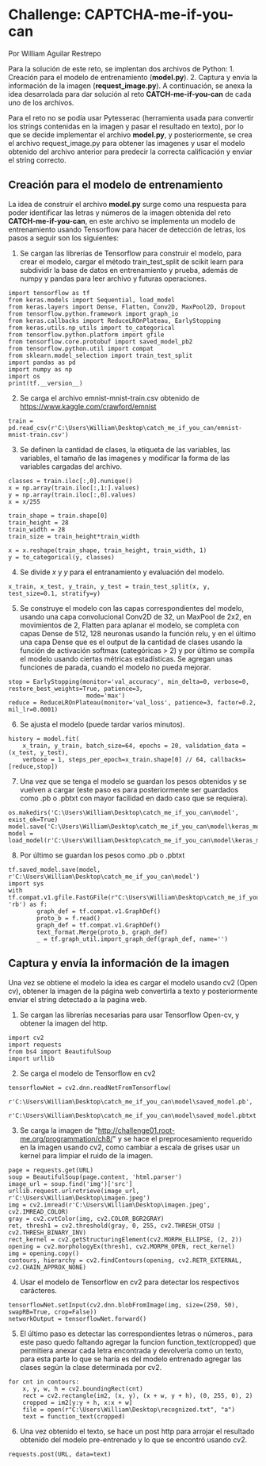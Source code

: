 # Challenge: CAPTCHA-me-if-you-can
Por William Aguilar Restrepo

Para la solución de este reto, se implentan dos archivos de Python:
    1. Creación para el modelo de entrenamiento (**model.py**).
    2. Captura y envía la información de la imagen (**request_image.py**).
A continuación, se anexa la idea desarrolada para dar solución al reto **CATCH-me-if-you-can** de cada uno de los archivos.

Para el reto no se podía usar Pytesserac (herramienta usada para convertir los strings contenidas en la imagen y pasar el resultado en texto), por lo que se decide implementar el archivo **model.py**, y posteriormente, se crea el archivo request_image.py para obtener las imagenes y usar el modelo obtenido del archivo anterior para predecir la correcta calificación y enviar el string correcto.

## Creación para el modelo de entrenamiento
La idea de construir el archivo **model.py** surge como una respuesta para poder identificar las letras y números de la imagen obtenida del reto **CATCH-me-if-you-can**, en este archivo se implementa un modelo de entrenamiento usando Tensorflow para hacer de detección de letras, los pasos a seguir son los siguientes:

1. Se cargan las librerías de Tensorflow para construir el modelo, para crear el modelo, cargar el método train_test_split de scikit learn para subdividir la base de datos en entrenamiento y prueba, además de numpy y pandas para leer archivo y futuras operaciones.
 
```
import tensorflow as tf
from keras.models import Sequential, load_model
from keras.layers import Dense, Flatten, Conv2D, MaxPool2D, Dropout
from tensorflow.python.framework import graph_io
from keras.callbacks import ReduceLROnPlateau, EarlyStopping
from keras.utils.np_utils import to_categorical
from tensorflow.python.platform import gfile
from tensorflow.core.protobuf import saved_model_pb2
from tensorflow.python.util import compat
from sklearn.model_selection import train_test_split
import pandas as pd
import numpy as np
import os
print(tf.__version__)
```

2. Se carga el archivo emnist-mnist-train.csv obtenido de https://www.kaggle.com/crawford/emnist

```
train = pd.read_csv(r'C:\Users\William\Desktop\catch_me_if_you_can/emnist-mnist-train.csv')
``` 

3. Se definen la cantidad de clases, la etiqueta de las variables, las variables, el tamaño de las imagenes y modificar la forma de las variables cargadas del archivo.

```
classes = train.iloc[:,0].nunique()
x = np.array(train.iloc[:,1:].values)
y = np.array(train.iloc[:,0].values)
x = x/255

train_shape = train.shape[0]
train_height = 28
train_width = 28
train_size = train_height*train_width

x = x.reshape(train_shape, train_height, train_width, 1)
y = to_categorical(y, classes)
```

4. Se divide *x* y *y* para el entranamiento y evaluación del modelo.

```
x_train, x_test, y_train, y_test = train_test_split(x, y, test_size=0.1, stratify=y)
```

5. Se construye el modelo con las capas correspondientes del modelo, usando una capa convolucional Conv2D de 32, un MaxPool de 2x2, en movimientos de 2, Flatten para aplanar el modelo, se completa con capas Dense de 512, 128 neuronas usando la función relu, y en el último una capa Dense que es el output de la cantidad de clases usando la función de activación softmax (categóricas > 2) y por último se compila el modelo usando ciertas métricas estadísticas.
Se agregan unas funciones de parada, cuando el modelo no pueda mejorar. 

```
stop = EarlyStopping(monitor='val_accuracy', min_delta=0, verbose=0, restore_best_weights=True, patience=3,
                      mode='max')
reduce = ReduceLROnPlateau(monitor='val_loss', patience=3, factor=0.2, mil_lr=0.0001)
```

6. Se ajusta el modelo (puede tardar varios minutos).

```
history = model.fit(
    x_train, y_train, batch_size=64, epochs = 20, validation_data = (x_test, y_test),
    verbose = 1, steps_per_epoch=x_train.shape[0] // 64, callbacks=[reduce,stop])
```

7. Una vez que se tenga el modelo se guardan los pesos obtenidos y se vuelven a cargar (este paso es para posteriormente ser guardados como .pb o .pbtxt con mayor facilidad en dado caso que se requiera).

```
os.makedirs('C:\Users\William\Desktop\catch_me_if_you_can\model', exist_ok=True)
model.save('C:\Users\William\Desktop\catch_me_if_you_can\model\keras_model.h5')
model = load_model(r'C:\Users\William\Desktop\catch_me_if_you_can\model\keras_model.h5')
```

8. Por último se guardan los pesos como .pb o .pbtxt

```
tf.saved_model.save(model, r'C:\Users\William\Desktop\catch_me_if_you_can\model')
import sys
with tf.compat.v1.gfile.FastGFile(r"C:\Users\William\Desktop\catch_me_if_you_can\model\saved_model.pb", 'rb') as f:
        graph_def = tf.compat.v1.GraphDef()
        proto_b = f.read()
        graph_def = tf.compat.v1.GraphDef()
        text_format.Merge(proto_b, graph_def) 
        _ = tf.graph_util.import_graph_def(graph_def, name='')
```

## Captura y envía la información de la imagen

Una vez se obtiene el modelo la idea es cargar el modelo usando cv2 (Open cv), obtener la imagen de la página web convertirla a texto y posteriormente enviar el string detectado a la pagina web.

1. Se cargan las librerías necesarias para usar Tensorflow Open-cv, y obtener la imagen del http.

```
import cv2
import requests
from bs4 import BeautifulSoup
import urllib
```

2. Se carga el modelo de Tensorflow en cv2

```
tensorflowNet = cv2.dnn.readNetFromTensorflow(
    r'C:\Users\William\Desktop\catch_me_if_you_can\model\saved_model.pb',
    r'C:\Users\William\Desktop\catch_me_if_you_can\model\saved_model.pbtxt')
```

3. Se carga la imagen de "http://challenge01.root-me.org/programmation/ch8/" y se hace el preprocesamiento requerido en la imagen usando cv2, como cambiar a escala de grises usar un kernel para limpiar el ruido de la imagen.

```
page = requests.get(URL)
soup = BeautifulSoup(page.content, 'html.parser')
image_url = soup.find('img')['src']
urllib.request.urlretrieve(image_url, r'C:\Users\William\Desktop\imagen.jpeg')
img = cv2.imread(r'C:\Users\William\Desktop\imagen.jpeg', cv2.IMREAD_COLOR)
gray = cv2.cvtColor(img, cv2.COLOR_BGR2GRAY)
ret, thresh1 = cv2.threshold(gray, 0, 255, cv2.THRESH_OTSU | cv2.THRESH_BINARY_INV)
rect_kernel = cv2.getStructuringElement(cv2.MORPH_ELLIPSE, (2, 2))
opening = cv2.morphologyEx(thresh1, cv2.MORPH_OPEN, rect_kernel)
img = opening.copy()
contours, hierarchy = cv2.findContours(opening, cv2.RETR_EXTERNAL, cv2.CHAIN_APPROX_NONE)
```

4. Usar el modelo de Tensorflow en cv2 para detectar los respectivos carácteres.

```
tensorflowNet.setInput(cv2.dnn.blobFromImage(img, size=(250, 50), swapRB=True, crop=False))
networkOutput = tensorflowNet.forward()
```

5. El último paso es detectar las correspondientes letras o números., para este paso quedo faltando agregar la funcion function_text(cropped) que permitiera anexar cada letra encontrada y devolverla como un texto, para esta parte lo que se haría es del modelo entrenado agregar las clases según la clase determinada por cv2.

```
for cnt in contours:
    x, y, w, h = cv2.boundingRect(cnt)
    rect = cv2.rectangle(im2, (x, y), (x + w, y + h), (0, 255, 0), 2)
    cropped = im2[y:y + h, x:x + w]
    file = open(r"C:\Users\William\Desktop\recognized.txt", "a")
    text = function_text(cropped)
```

6. Una vez obtenido el texto, se hace un post http para arrojar el resultado obtenido del modelo pre-entrenado y lo que se encontró usando cv2.

```
requests.post(URL, data=text)
```

